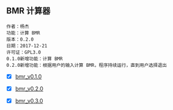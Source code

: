 ## BMR 计算器

    作者：杨杰
    功能：计算 BMR
    版本：0.2.0
    日期：2017-12-21
    许可证：GPL3.0
    0.1.0新增功能：计算 BMR
    0.2.0新增功能：根据用户的输入计算 BMR，程序持续运行，直到用户选择退出

- [x] [bmr_v0.1.0](bmr_v0.1.0.py)
- [x] [bmr_v0.2.0](bmr_v0.2.0.py)
- [x] [bmr_v0.3.0](bmr_v0.3.0.py)





